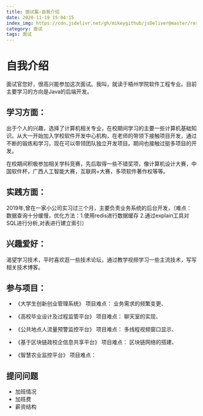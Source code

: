 ```yaml
---
title: 面试篇-自我介绍
date: 2020-11-19 15:04:15
index_img: https://cdn.jsdelivr.net/gh/mikeygithub/jsDeliver@master/resource/img/mszysx.png
category: 面试
tags: 面试
---
```


# 自我介绍

面试官您好，很高兴能参加这次面试。我叫，就读于梧州学院软件工程专业。目前主要学习的方向是Java的后端开发。

## 学习方面：

出于个人的兴趣，选择了计算机相关专业，在校期间学习的主要一些计算机基础知识。从大一开始加入学校软件开发中心机构，在老师的带领下接触项目开发，通过不断的锻炼和学习，现在可以带领团队独立开发项目。期间也接触过挺多项目的开发。

在校期间积极参加相关学科竞赛，先后取得一些不错奖项，像计算机设计大赛，中国软件杯，广西人工智能大赛，互联网+大赛，多项软件著作权等等。

## 实践方面：

2019年,曾在一家小公司实习过三个月，主要负责业务系统的后台开发，（难点：数据查询十分缓慢，优化方法：1.使用redis进行数据缓存 2.通过explain工具对SQL进行分析,对表进行建立索引）

## 兴趣爱好：

渴望学习技术，平时喜欢逛一些技术论坛，通过教学视频学习一些主流技术，写写相关技术博客。

## 参与项目：

- 《大学生创新创业管理系统》
项目难点：
业务需求的频繁变更、


- 《高校毕业设计及过程监管平台》
项目难点：
聊天室的实现、


- 《公共地点人流量预警监控平台》
项目难点：
多线程视频窗口显示、


- 《基于区块链政校企信息共享平台》
项目难点：
区块链网络的搭建、

- 《智慧农业监控平台》
项目难点：

## 提问问题

- 加班情况
- 加班费
- 薪资结构

